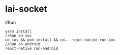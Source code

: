 # lai-socket
#Run
```
yarn install
//Run on ios
cd ios && pod install && cd.. react-native run-ios
//Run on android
react-native run-android 
```
